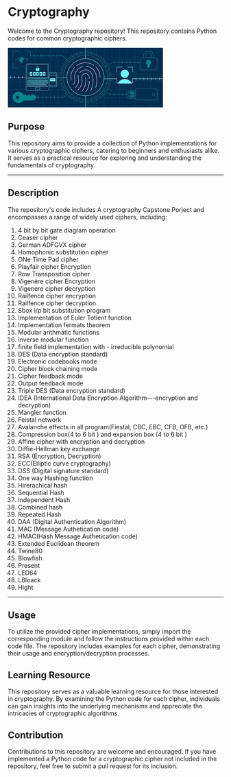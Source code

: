# Cryptography
Welcome to the Cryptography repository! This repository contains Python codes for common cryptographic ciphers.

<img src="crypt.jpeg">

<h2>Purpose</h2>
This repository aims to provide a collection of Python implementations for various cryptographic ciphers, catering to beginners and enthusiasts alike. It serves as a practical resource for exploring and understanding the fundamentals of cryptography.
<hr>
<h2>Description</h2>
The repository's code includes A cryptography Capstone Porject and 
encompasses a range of widely used ciphers, including:

1. 4 bit by bit gate diagram operation 
2. Ceaser cipher
3. German ADFGVX cipher 
4. Homophonic substitution cipher
5. ONe Time Pad cipher 
6. Playfair cipher Encryption
7. Row Transposition cipher
8. Vigenère cipher Encryption
9. Vigenere cipher decryption
10. Railfence cipher encryption
11. Railfence cipher decryption
12. Sbox i/p bit substitution program 
13. Implementation of Euler Totient function 
14. Implementation fermats theorem
15. Modular arithmatic functions 
16. Inverse modular function
17. finite field implementation with - irreducible polynomial
18. DES (Data encryption standard)
19. Electronic codebooks mode
20. Cipher block chaining mode
21. Cipher feedback mode
22. Output feedback mode
23. Triple DES (Data encryption standard)
24. IDEA (International Data Encryption Algorithm---encryption and decryption)
25. Mangler function
26. Feistal network 
27. Avalanche effects in all program(Fiestal, CBC, EBC, CFB, OFB, etc.)
28. Compression box(4 to 6 bit ) and expansion box (4 to 6 bit )
29. Affine cipher with encryption and decryption
30. Diffie-Hellman key exchange 
31. RSA (Encryption, Decryption)
32. ECC(Elliptic curve cryptography) 
33. DSS (Digital signature standard)
34. One way Hashing function 
35. Hirerachical hash
36. Sequential Hash
37. Independent Hash
38. Combined hash
39. Repeated Hash
40. DAA (Digital Authentication Algorithm) 
41. MAC (Message Authetication code)
42. HMAC(Hash Message Authetication code)
43. Extended Euclidean theorem
44. Twine80
45. Blowfish
46. Present
47. LED64
48. LBloack
49. Hight
<hr>
<h2>Usage</h2>
To utilize the provided cipher implementations, simply import the corresponding module and follow the instructions provided within each code file. The repository includes examples for each cipher, demonstrating their usage and encryption/decryption processes.

<h2>Learning Resource</h2>
This repository serves as a valuable learning resource for those interested in cryptography. By examining the Python code for each cipher, individuals can gain insights into the underlying mechanisms and appreciate the intricacies of cryptographic algorithms.

<h2>Contribution</h2>
Contributions to this repository are welcome and encouraged. If you have implemented a Python code for a cryptographic cipher not included in the repository, feel free to submit a pull request for its inclusion.
